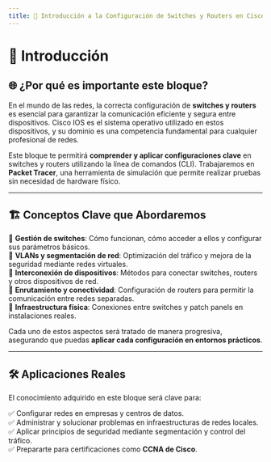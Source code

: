 ```yaml
---
title: 📌 Introducción a la Configuración de Switches y Routers en Cisco IOS
---
```


# 🚀 Introducción 

## 🌐 ¿Por qué es importante este bloque?

En el mundo de las redes, la correcta configuración de **switches y routers** es esencial para garantizar la comunicación eficiente y segura entre dispositivos. 
Cisco IOS es el sistema operativo utilizado en estos dispositivos, y su dominio es una competencia fundamental para cualquier profesional de redes.

Este bloque te permitirá **comprender y aplicar configuraciones clave** en switches y routers utilizando la línea de comandos (CLI). Trabajaremos en **Packet Tracer**, 
una herramienta de simulación que permite realizar pruebas sin necesidad de hardware físico.

---

## 🏗️ Conceptos Clave que Abordaremos

🔹 **Gestión de switches**: Cómo funcionan, cómo acceder a ellos y configurar sus parámetros básicos.  
🔹 **VLANs y segmentación de red**: Optimización del tráfico y mejora de la seguridad mediante redes virtuales.  
🔹 **Interconexión de dispositivos**: Métodos para conectar switches, routers y otros dispositivos de red.  
🔹 **Enrutamiento y conectividad**: Configuración de routers para permitir la comunicación entre redes separadas.  
🔹 **Infraestructura física**: Conexiones entre switches y patch panels en instalaciones reales.  

Cada uno de estos aspectos será tratado de manera progresiva, asegurando que puedas **aplicar cada configuración en entornos prácticos**.

---

## 🛠️ Aplicaciones Reales

El conocimiento adquirido en este bloque será clave para:

✅ Configurar redes en empresas y centros de datos.  
✅ Administrar y solucionar problemas en infraestructuras de redes locales.  
✅ Aplicar principios de seguridad mediante segmentación y control del tráfico.  
✅ Prepararte para certificaciones como **CCNA de Cisco**. 


